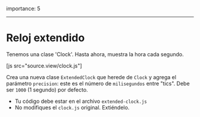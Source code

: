importance: 5

---

# Reloj extendido

Tenemos una clase 'Clock'. Hasta ahora, muestra la hora cada segundo.


[js src="source.view/clock.js"]

Crea una nueva clase `ExtendedClock` que herede de `Clock` y agrega el parámetro `precision`: este es el número de `milisegundos` entre "tics". Debe ser `1000` (1 segundo) por defecto.

- Tu código debe estar en el archivo `extended-clock.js`
- No modifiques el `clock.js` original. Extiéndelo.
